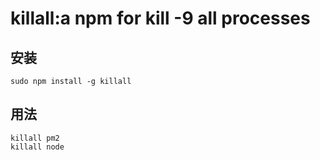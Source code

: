 killall:a npm for kill -9 all processes
=============

## 安装

	sudo npm install -g killall

## 用法

	killall pm2
	killall node
